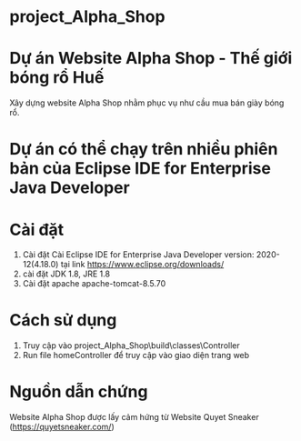 # project_Alpha_Shop

# Dự án Website Alpha Shop - Thế giới bóng rổ Huế
Xây dựng website Alpha Shop nhằm phục vụ như cầu mua bán giày bóng rổ.

# Dự án có thể chạy trên nhiều phiên bản của Eclipse IDE for Enterprise Java Developer

# Cài đặt
1. Cài đặt Cài Eclipse IDE for Enterprise Java Developer version: 2020-12(4.18.0) tại link https://www.eclipse.org/downloads/ 
2. cài đặt JDK 1.8, JRE 1.8
3. Cài đặt apache apache-tomcat-8.5.70

# Cách sử dụng
1. Truy cập vào project_Alpha_Shop\build\classes\Controller 
2. Run file homeController để truy cập vào giao diện trang web

# Nguồn dẫn chứng
Website Alpha Shop được lấy cảm hứng từ Website Quyet Sneaker (https://quyetsneaker.com/)
